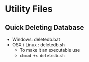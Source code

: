 # Utility Files

## Quick Deleting Database
- Windows: deletedb.bat
- OSX / Linux : deletedb.sh
  - To make it an executable use
  - `chmod +x deletedb.sh`